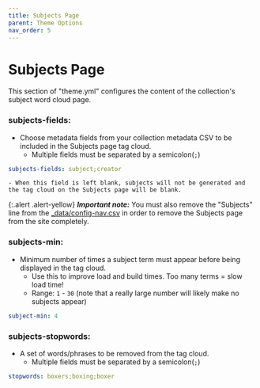 ```yaml
---
title: Subjects Page
parent: Theme Options
nav_order: 5
---
```


# Subjects Page

This section of "theme.yml" configures the content of the collection's subject word cloud page.

### subjects-fields: 
- Choose metadata fields from your collection metadata CSV to be included in the Subjects page tag cloud.
	- Multiple fields must be separated by a semicolon(`;`)
```yaml
subjects-fields: subject;creator
```
	- When this field is left blank, subjects will not be generated and the tag cloud on the Subjects page will be blank. 

{:.alert .alert-yellow}
***Important note:*** You must also remove the "Subjects" line from the [_data/config-nav.csv](../../06_customization/config-nav/) in order to remove the Subjects page from the site completely.

### subjects-min: 
- Minimum number of times a subject term must appear before being displayed in the tag cloud. 
	- Use this to improve load and build times. Too many terms = slow load time!
	- Range: `1` - `30` (note that a really large number will likely make no subjects appear)
```yaml
subject-min: 4
```

### subjects-stopwords: 
- A set of words/phrases to be removed from the tag cloud.
	- Multiple fields must be separated by a semicolon(`;`)
```yaml
stopwords: boxers;boxing;boxer
```